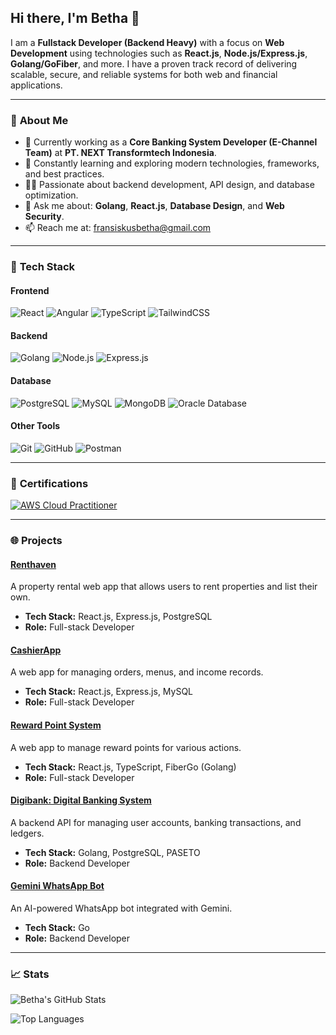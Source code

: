 ## Hi there, I'm Betha 👋

I am a **Fullstack Developer (Backend Heavy)** with a focus on **Web Development** using technologies such as **React.js**, **Node.js/Express.js**, **Golang/GoFiber**, and more. I have a proven track record of delivering scalable, secure, and reliable systems for both web and financial applications.

---

### 🌟 **About Me**
- 🔭 Currently working as a **Core Banking System Developer (E-Channel Team)** at **PT. NEXT Transformtech Indonesia**.
- 🌱 Constantly learning and exploring modern technologies, frameworks, and best practices.
- 👨‍💻 Passionate about backend development, API design, and database optimization.
- 💬 Ask me about: **Golang**, **React.js**, **Database Design**, and **Web Security**.
- 📫 Reach me at: [fransiskusbetha@gmail.com](mailto:fransiskusbetha@gmail.com)

---

### 🚀 **Tech Stack**

#### **Frontend**
![React](https://img.shields.io/badge/-React-61DAFB?style=flat&logo=react&logoColor=white)
![Angular](https://img.shields.io/badge/-Angular-DD0031?style=flat&logo=angular&logoColor=white)
![TypeScript](https://img.shields.io/badge/-TypeScript-3178C6?style=flat&logo=typescript&logoColor=white)
![TailwindCSS](https://img.shields.io/badge/-TailwindCSS-06B6D4?style=flat&logo=tailwind-css&logoColor=white)

#### **Backend**
![Golang](https://img.shields.io/badge/-Golang-00ADD8?style=flat&logo=go&logoColor=white)
![Node.js](https://img.shields.io/badge/-Node.js-339933?style=flat&logo=node.js&logoColor=white)
![Express.js](https://img.shields.io/badge/-Express.js-000000?style=flat&logo=express&logoColor=white)

#### **Database**
![PostgreSQL](https://img.shields.io/badge/-PostgreSQL-4169E1?style=flat&logo=postgresql&logoColor=white)
![MySQL](https://img.shields.io/badge/-MySQL-4479A1?style=flat&logo=mysql&logoColor=white)
![MongoDB](https://img.shields.io/badge/-MongoDB-47A248?style=flat&logo=mongodb&logoColor=white)
![Oracle Database](https://img.shields.io/badge/-Oracle%20DB-F80000?style=flat&logo=oracle&logoColor=white)

#### **Other Tools**
![Git](https://img.shields.io/badge/-Git-F05032?style=flat&logo=git&logoColor=white)
![GitHub](https://img.shields.io/badge/-GitHub-181717?style=flat&logo=github&logoColor=white)
![Postman](https://img.shields.io/badge/-Postman-FF6C37?style=flat&logo=postman&logoColor=white)

---

### 📜 **Certifications**
[![AWS Cloud Practitioner](https://images.credly.com/size/340x340/images/2784d0d8-327c-406f-971e-9f0e15097003/image.png)](https://www.credly.com/badges/762bb35c-c8df-4efc-b959-f784b71ef965/linked_in_profile)

---

### 🌐 **Projects**
#### **[Renthaven](https://github.com/slothfuldog/renthaven)**
A property rental web app that allows users to rent properties and list their own. 
- **Tech Stack:** React.js, Express.js, PostgreSQL
- **Role:** Full-stack Developer

#### **[CashierApp](https://github.com/slothfuldog/cashierapp)**
A web app for managing orders, menus, and income records.
- **Tech Stack:** React.js, Express.js, MySQL
- **Role:** Full-stack Developer

#### **[Reward Point System](https://github.com/slothfuldog/reward-point-system)**
A web app to manage reward points for various actions.
- **Tech Stack:** React.js, TypeScript, FiberGo (Golang)
- **Role:** Full-stack Developer

#### **[Digibank: Digital Banking System](https://github.com/slothfuldog/digibank)**
A backend API for managing user accounts, banking transactions, and ledgers.
- **Tech Stack:** Golang, PostgreSQL, PASETO
- **Role:** Backend Developer

#### **[Gemini WhatsApp Bot](https://github.com/slothfuldog/gemini-whatsapp-bot)**
An AI-powered WhatsApp bot integrated with Gemini.
- **Tech Stack:** Go
- **Role:** Backend Developer

---

### 📈 **Stats**
![Betha's GitHub Stats](https://github-readme-stats.vercel.app/api?username=slothfuldog&theme=vue-dark&show_icons=true&hide_border=false&count_private=true)

![Top Languages](https://github-readme-stats.vercel.app/api/top-langs/?username=slothfuldog&theme=vue-dark&show_icons=true&hide_border=false&layout=compact)
